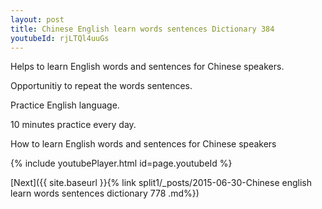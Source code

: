 ```yaml
---
layout: post
title: Chinese English learn words sentences Dictionary 384 
youtubeId: rjLTQl4uuGs
---
```

 
 
Helps to learn English words and sentences for Chinese speakers.

Opportunitiy to repeat the words sentences. 

Practice English language. 
 
10 minutes practice every day. 
 
How to learn English words and sentences for Chinese speakers 
 
{% include youtubePlayer.html id=page.youtubeId %}
 
 
[Next]({{ site.baseurl }}{% link  split1/_posts/2015-06-30-Chinese english learn words sentences dictionary 778 .md%})
 
